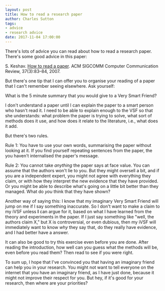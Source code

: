 ```yaml
---
layout: post
title: How to read a research paper
author: Charles Sutton
tags:
- advice
- research advice
date: 2017-11-04 17:00:00
---
```


There's lots of advice you can read about how to read a research paper. There's some good advice in this paper:

S. Keshav. [How to read a paper](http://ccr.sigcomm.org/online/files/p83-keshavA.pdf). ACM SIGCOMM Computer Communication Review, 37(3):83–84, 2007.

But there's one tip that I can offer you to organise your reading of a paper that I can't remember seeing elsewhere. Ask yourself:

What is the 5 minute summary that you would give to a Very Smart Friend?

I don't understand a paper until I can explain the paper to a smart person who hasn't read it. I need to be able to explain enough to the VSF so that she understands: what problem the paper is trying to solve, what sort of methods does it use, and how does it relate to the literature, i.e., what does it add.

But there's two rules.

Rule 1: You have to use your own words, summarising the paper without looking at it. If you find yourself repeating sentences from the paper, the you haven't internalised the paper's message. 

Rule 2: You cannot take *anything* the paper says at face value. You can assume that the authors won't lie to you. But they might oversell a bit, and if you are a independent expert, you might not agree with everything they claim, or with how they interpret the new evidence that they have provided. Or you might be able to describe what's going on a little bit better than they managed. What do *you* think that they have shown?

Another way of saying this: I know that my imaginary Very Smart Friend will jump on me if I say something inaccurate. So I don't want to make a claim to my iVSF unless **I** can argue for it, based on what I have learned from the theory and experiments in the paper. If I just say something like "well, the authors claim X," but X is controversial, or even dubious, then my iVSF will immediately want to know *why* they say that, do they really have evidence, and I had better have a answer.

It can also be good to try this exercise even before you are done. After reading the introduction, how well can you guess what the methods will be, even before you read them? Then read to see if you were right.

To sum up, I hope that I've convinced you that having an imaginary friend can help you in your research. You might not want to tell everyone on the internet that you have an imaginary friend, as I have just done, because it might not improve their respect for you.  But hey, if it's good for your research, then where are your priorities?
